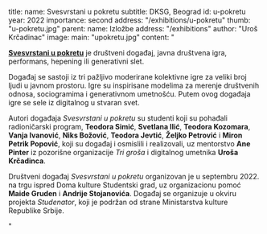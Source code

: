 title:
    name: Svesvrstani u pokretu
    subtitle: DKSG, Beograd 
id: u-pokretu
year: 2022
importance: second
address: "/exhibitions/u-pokretu"
thumb: "u-pokretu.jpg"
parent:
    name: Izložbe
    address: "/exhibitions"
author: "Uroš Krčadinac"
image:
    main: "upokretu.jpg"
content: "<p class='regular'><strong><a href='https://www.dksg.rs/lat/svesvrstani-u-pokretu/' target='_blank'>Svesvrstani u pokretu</a></strong> je društveni događaj, javna društvena igra, performans, hepening ili generativni slet.</p>
<p class='regular'>Događaj se sastoji iz tri pažljivo moderirane kolektivne igre za veliki broj ljudi u javnom prostoru. Igre su inspirisane modelima za merenje društvenih odnosa, sociogramima i generativnom umetnošću. Putem ovog događaja igre se sele iz digitalnog u stvaran svet.</p>
<p class='regular'>Autori događaja <em>Svesvrstani u pokretu</em> su studenti koji su pohađali radioničarski program, <strong>Teodora Simić</strong>, <strong>Svetlana Ilić</strong>, <strong>Teodora Kozomara</strong>, <strong>Vanja Ivanović</strong>, <strong>Niks Božović</strong>, <strong>Teodora Jevtić</strong>, <strong>Željko Petrović</strong> i <strong>Miron Petrik Popović</strong>, koji su događaj i osmislili i realizovali, uz mentorstvo <strong>Ane Pinter</strong> iz pozorišne organizacije <em>Tri groša</em> i digitalnog umetnika <strong>Uroša Krčadinca</strong>.</p> 
<p class='regular'>Društveni događaj <em>Svesvrstani u pokretu</em> organizovan je u septembru 2022. na trgu ispred Doma kulture Studentski grad, uz organizacionu pomoć <strong>Maide Gruden</strong> i <strong>Andrije Stojanovića</strong>. Događaj se organizuje u okviru projekta <em>Studenator</em>, koji je podržan od strane Ministarstva kulture Republike Srbije.</p>"